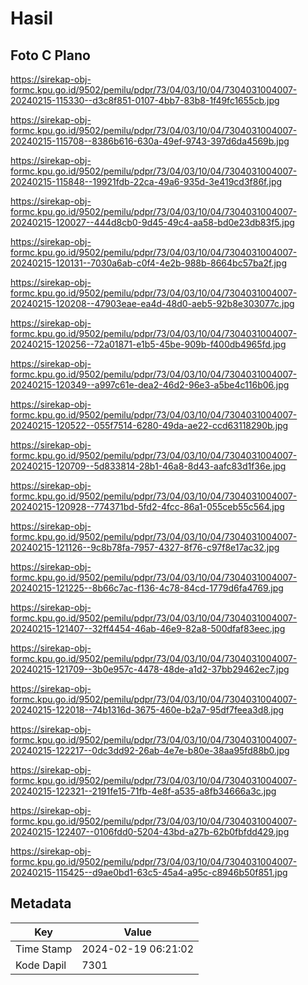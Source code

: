 # Hasil

## Foto C Plano

https://sirekap-obj-formc.kpu.go.id/9502/pemilu/pdpr/73/04/03/10/04/7304031004007-20240215-115330--d3c8f851-0107-4bb7-83b8-1f49fc1655cb.jpg

https://sirekap-obj-formc.kpu.go.id/9502/pemilu/pdpr/73/04/03/10/04/7304031004007-20240215-115708--8386b616-630a-49ef-9743-397d6da4569b.jpg

https://sirekap-obj-formc.kpu.go.id/9502/pemilu/pdpr/73/04/03/10/04/7304031004007-20240215-115848--19921fdb-22ca-49a6-935d-3e419cd3f86f.jpg

https://sirekap-obj-formc.kpu.go.id/9502/pemilu/pdpr/73/04/03/10/04/7304031004007-20240215-120027--444d8cb0-9d45-49c4-aa58-bd0e23db83f5.jpg

https://sirekap-obj-formc.kpu.go.id/9502/pemilu/pdpr/73/04/03/10/04/7304031004007-20240215-120131--7030a6ab-c0f4-4e2b-988b-8664bc57ba2f.jpg

https://sirekap-obj-formc.kpu.go.id/9502/pemilu/pdpr/73/04/03/10/04/7304031004007-20240215-120208--47903eae-ea4d-48d0-aeb5-92b8e303077c.jpg

https://sirekap-obj-formc.kpu.go.id/9502/pemilu/pdpr/73/04/03/10/04/7304031004007-20240215-120256--72a01871-e1b5-45be-909b-f400db4965fd.jpg

https://sirekap-obj-formc.kpu.go.id/9502/pemilu/pdpr/73/04/03/10/04/7304031004007-20240215-120349--a997c61e-dea2-46d2-96e3-a5be4c116b06.jpg

https://sirekap-obj-formc.kpu.go.id/9502/pemilu/pdpr/73/04/03/10/04/7304031004007-20240215-120522--055f7514-6280-49da-ae22-ccd63118290b.jpg

https://sirekap-obj-formc.kpu.go.id/9502/pemilu/pdpr/73/04/03/10/04/7304031004007-20240215-120709--5d833814-28b1-46a8-8d43-aafc83d1f36e.jpg

https://sirekap-obj-formc.kpu.go.id/9502/pemilu/pdpr/73/04/03/10/04/7304031004007-20240215-120928--774371bd-5fd2-4fcc-86a1-055ceb55c564.jpg

https://sirekap-obj-formc.kpu.go.id/9502/pemilu/pdpr/73/04/03/10/04/7304031004007-20240215-121126--9c8b78fa-7957-4327-8f76-c97f8e17ac32.jpg

https://sirekap-obj-formc.kpu.go.id/9502/pemilu/pdpr/73/04/03/10/04/7304031004007-20240215-121225--8b66c7ac-f136-4c78-84cd-1779d6fa4769.jpg

https://sirekap-obj-formc.kpu.go.id/9502/pemilu/pdpr/73/04/03/10/04/7304031004007-20240215-121407--32ff4454-46ab-46e9-82a8-500dfaf83eec.jpg

https://sirekap-obj-formc.kpu.go.id/9502/pemilu/pdpr/73/04/03/10/04/7304031004007-20240215-121709--3b0e957c-4478-48de-a1d2-37bb29462ec7.jpg

https://sirekap-obj-formc.kpu.go.id/9502/pemilu/pdpr/73/04/03/10/04/7304031004007-20240215-122018--74b1316d-3675-460e-b2a7-95df7feea3d8.jpg

https://sirekap-obj-formc.kpu.go.id/9502/pemilu/pdpr/73/04/03/10/04/7304031004007-20240215-122217--0dc3dd92-26ab-4e7e-b80e-38aa95fd88b0.jpg

https://sirekap-obj-formc.kpu.go.id/9502/pemilu/pdpr/73/04/03/10/04/7304031004007-20240215-122321--2191fe15-71fb-4e8f-a535-a8fb34666a3c.jpg

https://sirekap-obj-formc.kpu.go.id/9502/pemilu/pdpr/73/04/03/10/04/7304031004007-20240215-122407--0106fdd0-5204-43bd-a27b-62b0fbfdd429.jpg

https://sirekap-obj-formc.kpu.go.id/9502/pemilu/pdpr/73/04/03/10/04/7304031004007-20240215-115425--d9ae0bd1-63c5-45a4-a95c-c8946b50f851.jpg


## Metadata

| Key        | Value               |
| ---------- | ------------------- |
| Time Stamp | 2024-02-19 06:21:02 |
| Kode Dapil | 7301                |




